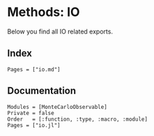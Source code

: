 # Methods: IO

Below you find all IO related exports.

## Index

```@index
Pages = ["io.md"]
```

## Documentation

```@autodocs
Modules = [MonteCarloObservable]
Private = false
Order   = [:function, :type, :macro, :module]
Pages = ["io.jl"]
```